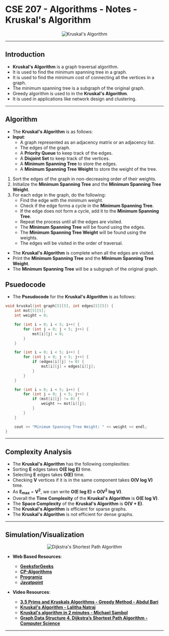 # **CSE 207 - Algorithms - Notes - Kruskal's Algorithm**

<p align="center">
    <img src="https://upload.wikimedia.org/wikipedia/commons/thumb/5/5c/MST_kruskal_en.gif/480px-MST_kruskal_en.gif" alt="Kruskal's Algorithm"/>
</p>

---

## **Introduction**

- **Kruskal's Algorithm** is a graph traversal algorithm.
- It is used to find the minimum spanning tree in a graph.
- It is used to find the minimum cost of connecting all the vertices in a graph.
- The minimum spanning tree is a subgraph of the original graph.
- Greedy algorithm is used to in the **Kruskal's Algorithm**.
- It is used in applications like network design and clustering.

---

## **Algorithm**

- The **Kruskal's Algorithm** is as follows:
- **Input**:
  - A graph represented as an adjacency matrix or an adjacency list.
  - The edges of the graph.
  - A **Priority Queue** to keep track of the edges.
  - A **Disjoint Set** to keep track of the vertices.
  - A **Minimum Spanning Tree** to store the edges.
  - A **Minimum Spanning Tree Weight** to store the weight of the tree.

1. Sort the edges of the graph in non-decreasing order of their weights.
2. Initialize the **Minimum Spanning Tree** and the **Minimum Spanning Tree Weight**.
3. For each edge in the graph, do the following:
   - Find the edge with the minimum weight.
   - Check if the edge forms a cycle in the **Minimum Spanning Tree**.
   - If the edge does not form a cycle, add it to the **Minimum Spanning Tree**.
   - Repeat the process until all the edges are visited.
   - The **Minimum Spanning Tree** will be found using the edges.
   - The **Minimum Spanning Tree Weight** will be found using the weights.
   - The edges will be visited in the order of traversal.

- The **Kruskal's Algorithm** is complete when all the edges are visited.
- Print the **Minimum Spanning Tree** and the **Minimum Spanning Tree Weight**.
- The **Minimum Spanning Tree** will be a subgraph of the original graph.

## **Psuedocode**

- The **Pseudocode** for the **Kruskal's Algorithm** is as follows:

```cpp
void kruskal(int graph[5][5], int edges[5][5]) {
    int mst[5][5];
    int weight = 0;

    for (int i = 0; i < 5; i++) {
        for (int j = 0; j < 5; j++) {
            mst[i][j] = 0;
        }
    }

    for (int i = 0; i < 5; i++) {
        for (int j = 0; j < 5; j++) {
            if (edges[i][j] != 0) {
                mst[i][j] = edges[i][j];
            }
        }
    }

    for (int i = 0; i < 5; i++) {
        for (int j = 0; j < 5; j++) {
            if (mst[i][j] != 0) {
                weight += mst[i][j];
            }
        }
    }

    cout << "Minimum Spanning Tree Weight: " << weight << endl;
}
```

---

## **Complexity Analysis**

- The **Kruskal's Algorithm** has the following complexities:
- Sorting **E** edges takes **O(E log E)** time.
- Selecting **E** edges takes **O(E)** time.
- Checking **V** vertices if it is in the same component takes **O(V log V)** time.
- As **E**<sub>**max**</sub> = **V**<sup>**2**</sup>, we can write **O(E log E) = O(V<sup>2</sup> log V)**.
- Overall the **Time Complexity** of the **Kruskal's Algorithm** is **O(E log V)**.
- The **Space Complexity** of the **Kruskal's Algorithm** is **O(V + E)**.
- The **Kruskal's Algorithm** is efficient for sparse graphs.
- The **Kruskal's Algorithm** is not efficient for dense graphs.

---

## **Simulation/Visualization**

<p align="center">
    <img src="https://thealgoristsblob.blob.core.windows.net/thealgoristsimages/kruskals-algorithm-anim-1.gif" alt="Dijkstra's Shortest Path Algorithm"/>
</p>

- **Web Based Resources**:
  - [**GeeksforGeeks**](https://www.geeksforgeeks.org/kruskals-minimum-spanning-tree-algorithm-greedy-algo-2/)
  - [**CP-Algorithms**](https://cp-algorithms.com/graph/mst_kruskal.html)
  - [**Programiz**](https://www.programiz.com/dsa/kruskal-algorithm)
  - [**Javatpoint**](https://www.javatpoint.com/kruskal-algorithm)

- **Video Resources**:
  - [**3.5 Prims and Kruskals Algorithms - Greedy Method - Abdul Bari**](https://www.youtube.com/watch?v=4ZlRH0eK-qQ)
  - [**Kruskal's Algorithm - Lalitha Natraj**](https://www.youtube.com/watch?v=ivcbaIhrcsE)
  - [**Kruskal's algorithm in 2 minutes - Michael Sambol**](https://www.youtube.com/watch?v=71UQH7Pr9kU)
  - [**Graph Data Structure 4. Dijkstra’s Shortest Path Algorithm - Computer Science**](https://www.youtube.com/watch?v=pVfj6mxhdMw)

---
